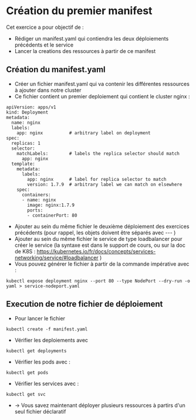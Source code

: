 # Création du premier manifest

Cet exercice a pour objectif de :
* Rédiger un manifest.yaml qui contiendra les deux déploiements précédents et le service
* Lancer la creations des ressources à partir de ce manifest

## Création du manifest.yaml

* Créer un fichier manifest.yaml qui va contenir les différentes ressources à ajouter dans notre cluster 
* Ce fichier contient un premier deploiement qui contient le cluster nginx :
```
apiVersion: apps/v1
kind: Deployment
metadata:
  name: nginx
  labels:
    app: nginx          # arbitrary label on deployment
spec:
  replicas: 1
  selector:
    matchLabels:        # labels the replica selector should match
      app: nginx
  template:
    metadata:
      labels:
        app: nginx      # label for replica selector to match
        version: 1.7.9  # arbitrary label we can match on elsewhere
    spec:
      containers:
      - name: nginx
        image: nginx:1.7.9
        ports:
        - containerPort: 80
 ```
 * Ajouter au sein du même fichier le deuxième déploiement des exercices précédents (pour rappel, les objets doivent être séparés avec --- )
 * Ajouter au sein du même fichier le service de type loadbalancer pour créer le service (la syntaxe est dans le support de cours, ou sur la doc de K8S : https://kubernetes.io/fr/docs/concepts/services-networking/service/#loadbalancer )
 * Vous pouvez générer le fichier à partir de la commande impérative avec :
 ```
 kubectl expose deployment nginx --port 80 --type NodePort --dry-run -o yaml > service-nodeport.yaml
```

 ## Execution de notre fichier de déploiement
 * Pour lancer le fichier
 ```
 kubectl create -f manifest.yaml
 ```
 * Vérifier les deploiements avec 
 ```
 kubectl get deployments
 ```
 * Vérifier les pods avec :
 ```
 kubectl get pods
 ```
 * Vérifier les services avec :
 ```
 kubectl get svc
 ```
 * -> Vous savez maintenant déployer plusieurs ressources à partirs d'un seul fichier déclaratif
